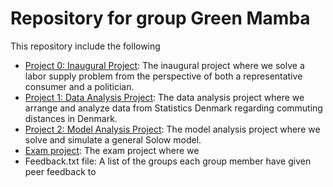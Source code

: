 # Repository for group Green Mamba

This repository include the following

* [Project 0: Inaugural Project](/inauguralproject): The inaugural project where we solve a labor supply problem from the perspective of both a representative consumer and a politician.
* [Project 1: Data Analysis Project](/dataproject): The data analysis project where we arrange and analyze data from Statistics Denmark regarding commuting distances in Denmark.
* [Project 2: Model Analysis Project](/modelproject): The model analysis project where we solve and simulate a general Solow model.
* [Exam project](/examproject):  The exam project where we
* Feedback.txt file: A list of the groups each group member have given peer feedback to

